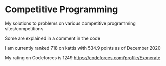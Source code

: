 # Competitive Programming
My solutions to problems on various competitive programming sites/competitions

Some are explained in a comment in the code

I am currently ranked 718 on kattis with 534.9 points as of December 2020

My rating on Codeforces is 1249 https://codeforces.com/profile/Exonerate
